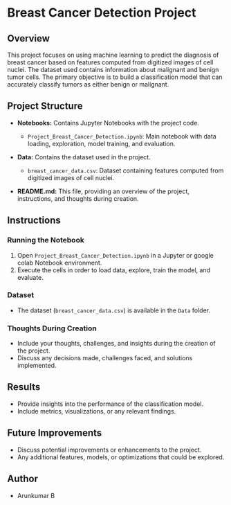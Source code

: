 # Breast Cancer Detection Project

## Overview

This project focuses on using machine learning to predict the diagnosis of breast cancer based on features computed from digitized images of cell nuclei. The dataset used contains information about malignant and benign tumor cells. The primary objective is to build a classification model that can accurately classify tumors as either benign or malignant.

## Project Structure

- **Notebooks:** Contains Jupyter Notebooks with the project code.
  - `Project_Breast_Cancer_Detection.ipynb`: Main notebook with data loading, exploration, model training, and evaluation.
  
- **Data:** Contains the dataset used in the project.
  - `breast_cancer_data.csv`: Dataset containing features computed from digitized images of cell nuclei.
  
- **README.md:** This file, providing an overview of the project, instructions, and thoughts during creation.

## Instructions

### Running the Notebook

1. Open `Project_Breast_Cancer_Detection.ipynb` in a Jupyter or google colab Notebook environment.
2. Execute the cells in order to load data, explore, train the model, and evaluate.

### Dataset

- The dataset (`breast_cancer_data.csv`) is available in the `Data` folder.

### Thoughts During Creation

- Include your thoughts, challenges, and insights during the creation of the project.
- Discuss any decisions made, challenges faced, and solutions implemented.

## Results

- Provide insights into the performance of the classification model.
- Include metrics, visualizations, or any relevant findings.

## Future Improvements

- Discuss potential improvements or enhancements to the project.
- Any additional features, models, or optimizations that could be explored.

## Author

- Arunkumar B



